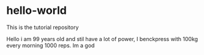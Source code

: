 # hello-world
This is the tutorial repository

Hello i am 99 years old and stil have a lot of power, I benckpress with 100kg every morning 1000 reps.
Im a god
